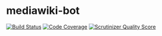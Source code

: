 mediawiki-bot
==================
[![Build Status](https://travis-ci.org/addwiki/mediawiki-bot.png?branch=master)](https://travis-ci.org/addwiki/mediawiki-bot)
[![Code Coverage](https://scrutinizer-ci.com/g/addwiki/mediawiki-bot/badges/coverage.png?s=fae232d8c82ba16e2123faa640983cb22f96f51d)](https://scrutinizer-ci.com/g/addwiki/mediawiki-bot/)
[![Scrutinizer Quality Score](https://scrutinizer-ci.com/g/addwiki/mediawiki-bot/badges/quality-score.png?s=eda891f8ffeff635f1b36994d42370650b59e718)](https://scrutinizer-ci.com/g/addwiki/mediawiki-bot/)

